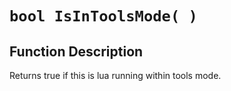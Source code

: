 # `bool IsInToolsMode( )`
## Function Description
Returns true if this is lua running within tools mode.
